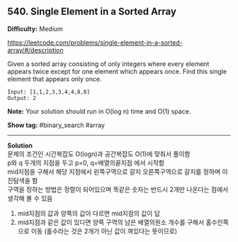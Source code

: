 ## 540. Single Element in a Sorted Array

**Difficulty:** Medium

https://leetcode.com/problems/single-element-in-a-sorted-array/#/description

Given a sorted array consisting of only integers where every element appears twice except for one element which appears once.
Find this single element that appears only once.

```
Input: [1,1,2,3,3,4,4,8,8]
Output: 2
```

**Note:** Your solution should run in O(log n) time and O(1) space.

**Show tag:** \#binary_search \#array

------------------------------------

**Solution** <br/>
문제의 조건인 시간복잡도 O(logn)과 공간복잡도 O(1)에 맞춰서 풀이함 <br/>
p와 q 두개의 지점을 두고 p=0, q=배열의끝지점 에서 시작함 <br/>
mid지점을 구해서 해당 지점에서 왼쪽구역으로 갈지 오른쪽구역으로 갈지를 정하며 이진탐색을 함 <br/>
구역을 정하는 방법은 정렬이 되어있으며 똑같은 숫자는 반드시 2개만 나온다는 점에서 생각해 볼 수 있음 <br/>
1) mid지점의 값과 양쪽의 값이 다르면 mid지점의 값이 답 <br/>
2) mid지점과 같은 값이 있다면 양쪽 구역의 남은 배열의원소 개수를 구해서 홀수인쪽으로 이동 (홀수라는 것은 2개가 아닌 값이 껴있다는 뜻이므로) <br/>
